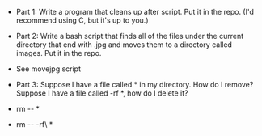 - Part 1: Write a program that cleans up after script.
  Put it in the repo. (I'd recommend using C, but it's up to you.)

- Part 2: Write a bash script that finds all of the files under the current
  directory that end with .jpg and moves them to a directory called
  images. Put it in the repo.
+ See movejpg script

- Part 3: Suppose I have a file called * in my directory.
  How do I remove? Suppose I have a file called -rf *, how do I delete it?

 - rm -- *
 - rm -- -rf\ *

